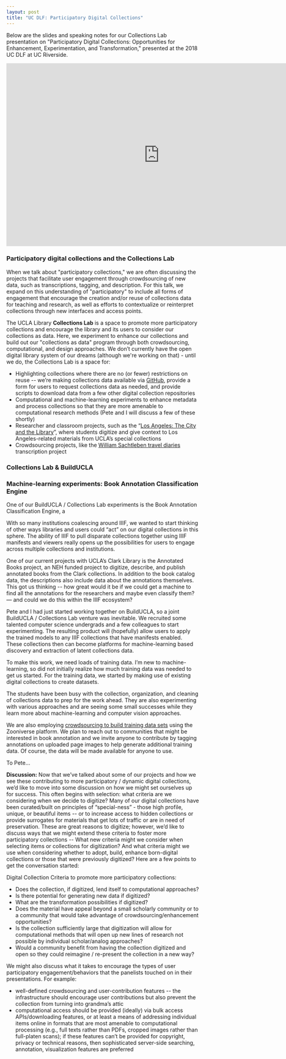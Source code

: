 ```yaml
---
layout: post
title: "UC DLF: Participatory Digital Collections"
---
```


Below are the slides and speaking notes for our Collections Lab presentation on "Participatory Digital Collections: Opportunities for Enhancement, Experimentation, and Transformation," presented at the 2018 UC DLF at UC Riverside.
<!--excerpt-->

<iframe src="https://docs.google.com/presentation/d/e/2PACX-1vTFA44Z6qh8JlGZL0TECsHGOkuRfkne5F0EQ2uufdqxh2EKh6RO4b5j37o7EKKes_a504l3vPbHyw4p/embed?start=false&loop=false&delayms=3000" frameborder="0" width="800" height="479" allowfullscreen="true" mozallowfullscreen="true" webkitallowfullscreen="true"></iframe>

### Participatory digital collections and the Collections Lab
When we talk about "participatory collections," we are often discussing the projects that facilitate user engagement through crowdsourcing of new data, such as transcriptions, tagging, and description. For this talk, we expand on this understanding of "participatory" to include all forms of engagement that encourage the creation and/or reuse of collections data for teaching and research, as well as efforts to contextualize or reinterpret collections through new interfaces and access points.

The UCLA Library **Collections Lab** is a space to promote more participatory collections and encourage the library and its users to consider our collections as data. Here, we experiment to enhance our collections and build out our "collections as data" program through both crowdsourcing, computational, and design approaches. We don’t currently have the open digital library system of our dreams (although we're working on that) - until we do, the Collections Lab is a space for:

* Highlighting collections where there are no (or fewer) restrictions on reuse -- we’re making collections data available via [GitHub](https://github.com/collectionslab), provide a form for users to request collections data as needed, and provide scripts to download data from a few other digital collection repositories
* Computational and machine-learning experiments to enhance metadata and process collections so that they are more amenable to computational research methods (Pete and I will discuss a few of these shortly)
* Researcher and classroom projects, such as the “[Los Angeles: The City and the Library](https://citystoriesucla.github.io/lyricalmap/)”, where students digitize and give context to Los Angeles-related materials from UCLA’s special collections
* Crowdsourcing projects, like the [William Sachtleben travel diaries](https://www.zooniverse.org/projects/kirschbombe/sachtleben-diaries) transcription project

### Collections Lab & BuildUCLA

### Machine-learning experiments: Book Annotation Classification Engine
One of our BuildUCLA / Collections Lab experiments is the Book Annotation Classification Engine, a

With so many institutions coalescing around IIIF, we wanted to start thinking of other ways libraries and users could “act” on our digital collections in this sphere. The ability of IIIF to pull disparate collections together using IIIF manifests and viewers really opens up the possibilities for users to engage across multiple collections and institutions.

One of our current projects with UCLA’s Clark Library is the Annotated Books project, an NEH funded project to digitize, describe, and publish annotated books from the Clark collections. In addition to the book catalog data, the descriptions also include data about the annotations themselves. This got us thinking -- how great would it be if we could get a machine to find all the annotations for the researchers and maybe even classify them? — and could we do this within the IIIF ecosystem?

Pete and I had just started working together on BuildUCLA, so a joint BuildUCLA / Collections Lab venture was inevitable. We recruited some talented computer science undergrads and a few colleagues to start experimenting. The resulting product will (hopefully) allow users to apply the trained models to any IIIF collections that have manifests enabled. These collections then can become platforms for machine-learning based discovery and extraction of latent collections data.

To make this work, we need loads of training data. I’m new to machine-learning, so did not initially realize how much training data was needed to get us started. For the training data, we started by making use of existing digital collections to create datasets.

The students have been busy with the collection, organization, and cleaning of collections data to prep for the work ahead. They are also experimenting with various approaches and are seeing some small successes while they learn more about machine-learning and computer vision approaches.

We are also employing [crowdsourcing to build training data sets](https://www.zooniverse.org/projects/kirschbombe/book-annotation-classification) using the Zooniverse platform. We plan to reach out to communities that might be interested in book annotation and we invite anyone to contribute by tagging annotations on uploaded page images to help generate additional training data. Of course, the data will be made available for anyone to use.

To Pete…

**Discussion:**
Now that we’ve talked about some of our projects and how we see these contributing to more participatory / dynamic digital collections, we’d like to move into some discussion on how we might set ourselves up for success. This often begins with selection: what criteria are we considering when we decide to digitize? Many of our digital collections have been curated/built on principles of “special-ness” - those high profile, unique, or beautiful items -- or to increase access to hidden collections or provide surrogates for materials that get lots of traffic or are in need of preservation. These are great reasons to digitize; however, we’d like to discuss ways that we might extend these criteria to foster more participatory collections -- What new criteria might we consider when selecting items or collections for digitization? And what criteria might we use when considering whether to adopt, build, enhance born-digital collections or those that were previously digitized? Here are a few points to get the conversation started:

Digital Collection Criteria to promote more participatory collections:

* Does the collection, if digitized, lend itself to computational approaches?
* Is there potential for generating new data if digitized?
* What are the transformation possibilities if digitized?
* Does the material have appeal beyond a small scholarly community or to a community that would take advantage of crowdsourcing/enhancement opportunities?
* Is the collection sufficiently large that digitization will allow for computational methods that will open up new lines of research not possible by individual scholar/analog approaches?
* Would a community benefit from having the collection digitized and open so they could reimagine / re-present the collection in a new way?

We might also discuss what it takes to encourage the types of user participatory engagement/behaviors that the panelists touched on in their presentations. For example:

* well-defined crowdsourcing and user-contribution features -- the infrastructure should encourage user contributions but also prevent the collection from turning into grandma’s attic
* computational access should be provided (ideally) via bulk access APIs/downloading features, or at least a means of addressing individual items online in formats that are most amenable to computational processing (e.g., full texts rather than PDFs, cropped images rather than full-platen scans); if these features can’t be provided for copyright, privacy or technical reasons, then sophisticated server-side searching, annotation, visualization features are preferred
